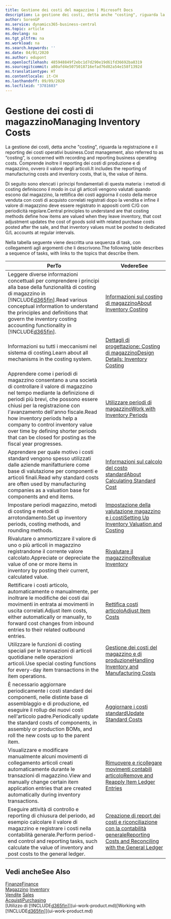 ```yaml
---
title: Gestione dei costi del magazzino | Microsoft Docs
description: La gestione dei costi, detta anche "costing", riguarda la registrazione e il reporting dei costi operativi business. Comprende inoltre il reporting dei costi di produzione e di magazzino, ovvero il valore degli articoli.
author: SorenGP
ms.service: dynamics365-business-central
ms.topic: article
ms.devlang: na
ms.tgt_pltfrm: na
ms.workload: na
ms.search.keywords: ''
ms.date: 04/01/2020
ms.author: edupont
ms.openlocfilehash: 485948849f2ebc1d7d290e19d61fd36692ba8319
ms.sourcegitcommit: a80afd4e5075018716efad76d82a54e158f1392d
ms.translationtype: HT
ms.contentlocale: it-CH
ms.lasthandoff: 09/09/2020
ms.locfileid: "3781603"
---
```

# <a name="managing-inventory-costs"></a><span data-ttu-id="7756d-104">Gestione dei costi di magazzino</span><span class="sxs-lookup"><span data-stu-id="7756d-104">Managing Inventory Costs</span></span>
<span data-ttu-id="7756d-105">La gestione dei costi, detta anche "costing", riguarda la registrazione e il reporting dei costi operativi business.</span><span class="sxs-lookup"><span data-stu-id="7756d-105">Cost management, also referred to as “costing”, is concerned with recording and reporting business operating costs.</span></span> <span data-ttu-id="7756d-106">Comprende inoltre il reporting dei costi di produzione e di magazzino, ovvero il valore degli articoli.</span><span class="sxs-lookup"><span data-stu-id="7756d-106">It includes the reporting of manufacturing costs and inventory costs, that is, the value of items.</span></span>   

<span data-ttu-id="7756d-107">Di seguito sono elencati i principi fondamentali di questa materia: i metodi di costing definiscono il modo in cui gli articoli vengono valutati quando escono dal magazzino, la rettifica dei costi aggiorna il costo della merce venduta con costi di acquisto correlati registrati dopo la vendita e infine il valore di magazzino deve essere registrato in appositi conti C/G con periodicità regolare.</span><span class="sxs-lookup"><span data-stu-id="7756d-107">Central principles to understand are that costing methods define how items are valued when they leave inventory, that cost adjustment updates the cost of goods sold with related purchase costs posted after the sale, and that inventory values must be posted to dedicated G/L accounts at regular intervals.</span></span>

<span data-ttu-id="7756d-108">Nella tabella seguente viene descritta una sequenza di task, con collegamenti agli argomenti che li descrivono.</span><span class="sxs-lookup"><span data-stu-id="7756d-108">The following table describes a sequence of tasks, with links to the topics that describe them.</span></span>

|<span data-ttu-id="7756d-109">**Per**</span><span class="sxs-lookup"><span data-stu-id="7756d-109">**To**</span></span>|<span data-ttu-id="7756d-110">**Vedere**</span><span class="sxs-lookup"><span data-stu-id="7756d-110">**See**</span></span>|  
|------------|-------------|  
|<span data-ttu-id="7756d-111">Leggere diverse informazioni concettuali per comprendere i principi alla base della funzionalità di costing di magazzino in [!INCLUDE[d365fin](includes/d365fin_md.md)].</span><span class="sxs-lookup"><span data-stu-id="7756d-111">Read various conceptual information to understand the principles and definitions that govern the inventory costing accounting functionality in [!INCLUDE[d365fin](includes/d365fin_md.md)].</span></span>|[<span data-ttu-id="7756d-112">Informazioni sul costing di magazzino</span><span class="sxs-lookup"><span data-stu-id="7756d-112">About Inventory Costing</span></span>](finance-learn-about-costing.md)|  
|<span data-ttu-id="7756d-113">Informazioni su tutti i meccanismi nel sistema di costing.</span><span class="sxs-lookup"><span data-stu-id="7756d-113">Learn about all mechanisms in the costing system.</span></span>|[<span data-ttu-id="7756d-114">Dettagli di progettazione: Costing di magazzino</span><span class="sxs-lookup"><span data-stu-id="7756d-114">Design Details: Inventory Costing</span></span>](design-details-inventory-costing.md)|
|<span data-ttu-id="7756d-115">Apprendere come i periodi di magazzino consentano a una società di controllare il valore di magazzino nel tempo mediante la definizione di periodi più brevi, che possono essere chiusi per la registrazione con l'avanzamento dell'anno fiscale.</span><span class="sxs-lookup"><span data-stu-id="7756d-115">Read how inventory periods help a company to control inventory value over time by defining shorter periods that can be closed for posting as the fiscal year progresses.</span></span>|[<span data-ttu-id="7756d-116">Utilizzare periodi di magazzino</span><span class="sxs-lookup"><span data-stu-id="7756d-116">Work with Inventory Periods</span></span>](finance-how-to-work-with-inventory-periods.md)|
|<span data-ttu-id="7756d-117">Apprendere per quale motivo i costi standard vengono spesso utilizzati dalle aziende manifatturiere come base di valutazione per componenti e articoli finali.</span><span class="sxs-lookup"><span data-stu-id="7756d-117">Read why standard costs are often used by manufacturing companies as a valuation base for components and end items.</span></span>|[<span data-ttu-id="7756d-118">Informazioni sul calcolo del costo standard</span><span class="sxs-lookup"><span data-stu-id="7756d-118">About Calculating Standard Cost</span></span>](finance-about-calculating-standard-cost.md)|
|<span data-ttu-id="7756d-119">Impostare periodi magazzino, metodi di costing e metodi di arrotondamento.</span><span class="sxs-lookup"><span data-stu-id="7756d-119">Set up inventory periods, costing methods, and rounding methods.</span></span>|[<span data-ttu-id="7756d-120">Impostazione della valutazione magazzino e i costi</span><span class="sxs-lookup"><span data-stu-id="7756d-120">Setting Up Inventory Valuation and Costing</span></span>](finance-set-up-inventory-valuation-and-costing.md)|
|<span data-ttu-id="7756d-121">Rivalutare o ammortizzare il valore di uno o più articoli in magazzino registrandone il corrente valore calcolato.</span><span class="sxs-lookup"><span data-stu-id="7756d-121">Appreciate or depreciate the value of one or more items in inventory by posting their current, calculated value.</span></span>|[<span data-ttu-id="7756d-122">Rivalutare il magazzino</span><span class="sxs-lookup"><span data-stu-id="7756d-122">Revalue Inventory</span></span>](inventory-how-revalue-inventory.md)|
|<span data-ttu-id="7756d-123">Rettificare i costi articolo, automaticamente o manualmente, per inoltrare le modifiche dei costi dai movimenti in entrata ai movimenti in uscita correlati.</span><span class="sxs-lookup"><span data-stu-id="7756d-123">Adjust item costs, either automatically or manually, to forward cost changes from inbound entries to their related outbound entries.</span></span>|[<span data-ttu-id="7756d-124">Rettifica costi articolo</span><span class="sxs-lookup"><span data-stu-id="7756d-124">Adjust Item Costs</span></span>](inventory-how-adjust-item-costs.md)|
|<span data-ttu-id="7756d-125">Utilizzare le funzioni di costing speciali per le transazioni di articoli quotidiane nelle operazioni articoli.</span><span class="sxs-lookup"><span data-stu-id="7756d-125">Use special costing functions for every-day item transactions in the item operations.</span></span>|[<span data-ttu-id="7756d-126">Gestione dei costi del magazzino e di produzione</span><span class="sxs-lookup"><span data-stu-id="7756d-126">Handling Inventory and Manufacturing Costs</span></span>](finance-handle-inventory-and-manufacturing-costs.md)|  
|<span data-ttu-id="7756d-127">È necessario aggiornare periodicamente i costi standard dei componenti, nelle distinte base di assemblaggio e di produzione, ed eseguire il rollup dei nuovi costi nell'articolo padre.</span><span class="sxs-lookup"><span data-stu-id="7756d-127">Periodically update the standard costs of components, in assembly or production BOMs, and roll the new costs up to the parent item.</span></span>|[<span data-ttu-id="7756d-128">Aggiornare i costi standard</span><span class="sxs-lookup"><span data-stu-id="7756d-128">Update Standard Costs</span></span>](finance-how-to-update-standard-costs.md)|
|<span data-ttu-id="7756d-129">Visualizzare e modificare manualmente alcuni movimenti di collegamento articoli creati automaticamente durante le transazioni di magazzino.</span><span class="sxs-lookup"><span data-stu-id="7756d-129">View and manually change certain item application entries that are created automatically during inventory transactions.</span></span>|[<span data-ttu-id="7756d-130">Rimuovere e ricollegare movimenti contabili articolo</span><span class="sxs-lookup"><span data-stu-id="7756d-130">Remove and Reapply Item Ledger Entries</span></span>](finance-how-to-remove-and-reapply-item-entries.md)|
|<span data-ttu-id="7756d-131">Eseguire attività di controllo e reporting di chiusura del periodo, ad esempio calcolare il valore di magazzino e registrare i costi nella contabilità generale.</span><span class="sxs-lookup"><span data-stu-id="7756d-131">Perform period-end control and reporting tasks, such calculate the value of inventory and post costs to the general ledger.</span></span>|[<span data-ttu-id="7756d-132">Creazione di report dei costi e riconciliazione con la contabilità generale</span><span class="sxs-lookup"><span data-stu-id="7756d-132">Reporting Costs and Reconciling with the General Ledger</span></span>](finance-report-costs-and-reconcile-with-the-general-ledger.md)|

## <a name="see-also"></a><span data-ttu-id="7756d-133">Vedi anche</span><span class="sxs-lookup"><span data-stu-id="7756d-133">See Also</span></span>  
 [<span data-ttu-id="7756d-134">Finanze</span><span class="sxs-lookup"><span data-stu-id="7756d-134">Finance</span></span>](finance.md)  
 <span data-ttu-id="7756d-135">[Magazzino](inventory-manage-inventory.md) </span><span class="sxs-lookup"><span data-stu-id="7756d-135">[Inventory](inventory-manage-inventory.md) </span></span>  
 <span data-ttu-id="7756d-136">[Vendite](sales-manage-sales.md) </span><span class="sxs-lookup"><span data-stu-id="7756d-136">[Sales](sales-manage-sales.md) </span></span>  
 [<span data-ttu-id="7756d-137">Acquisti</span><span class="sxs-lookup"><span data-stu-id="7756d-137">Purchasing</span></span>](purchasing-manage-purchasing.md)  
 <span data-ttu-id="7756d-138">[Utilizzo di [!INCLUDE[d365fin](includes/d365fin_md.md)]](ui-work-product.md)</span><span class="sxs-lookup"><span data-stu-id="7756d-138">[Working with [!INCLUDE[d365fin](includes/d365fin_md.md)]](ui-work-product.md)</span></span>
